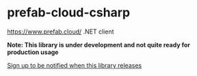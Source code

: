 # prefab-cloud-csharp
https://www.prefab.cloud/  .NET client

**Note: This library is under development and not quite ready for production usage**

[Sign up to be notified when this library releases](https://share.hsforms.com/1BKgbsgReSl2bP351bfdJDg9z48)

